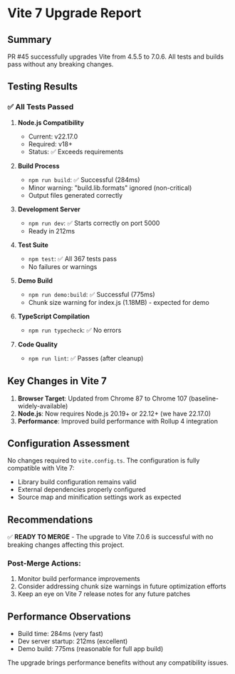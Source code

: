 # Vite 7 Upgrade Report

## Summary

PR #45 successfully upgrades Vite from 4.5.5 to 7.0.6. All tests and builds pass without any breaking changes.

## Testing Results

### ✅ All Tests Passed

1. **Node.js Compatibility**
   - Current: v22.17.0
   - Required: v18+
   - Status: ✅ Exceeds requirements

2. **Build Process**
   - `npm run build`: ✅ Successful (284ms)
   - Minor warning: "build.lib.formats" ignored (non-critical)
   - Output files generated correctly

3. **Development Server**
   - `npm run dev`: ✅ Starts correctly on port 5000
   - Ready in 212ms

4. **Test Suite**
   - `npm test`: ✅ All 367 tests pass
   - No failures or warnings

5. **Demo Build**
   - `npm run demo:build`: ✅ Successful (775ms)
   - Chunk size warning for index.js (1.18MB) - expected for demo

6. **TypeScript Compilation**
   - `npm run typecheck`: ✅ No errors

7. **Code Quality**
   - `npm run lint`: ✅ Passes (after cleanup)

## Key Changes in Vite 7

1. **Browser Target**: Updated from Chrome 87 to Chrome 107 (baseline-widely-available)
2. **Node.js**: Now requires Node.js 20.19+ or 22.12+ (we have 22.17.0)
3. **Performance**: Improved build performance with Rollup 4 integration

## Configuration Assessment

No changes required to `vite.config.ts`. The configuration is fully compatible with Vite 7:

- Library build configuration remains valid
- External dependencies properly configured
- Source map and minification settings work as expected

## Recommendations

✅ **READY TO MERGE** - The upgrade to Vite 7.0.6 is successful with no breaking changes affecting this project.

### Post-Merge Actions:

1. Monitor build performance improvements
2. Consider addressing chunk size warnings in future optimization efforts
3. Keep an eye on Vite 7 release notes for any future patches

## Performance Observations

- Build time: 284ms (very fast)
- Dev server startup: 212ms (excellent)
- Demo build: 775ms (reasonable for full app build)

The upgrade brings performance benefits without any compatibility issues.
